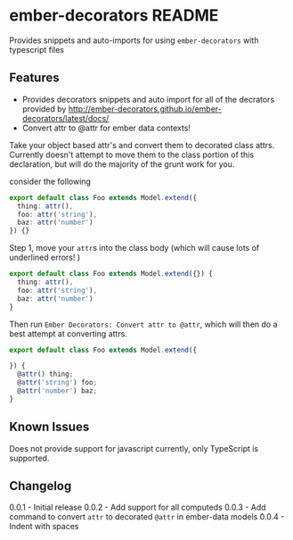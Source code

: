 # ember-decorators README

Provides snippets and auto-imports for using `ember-decorators` with typescript files

## Features

- Provides decorators snippets and auto import for all of the decrators provided by http://ember-decorators.github.io/ember-decorators/latest/docs/
- Convert attr to @attr for ember data contexts!

Take your object based attr's and convert them to decorated class attrs. Currently doesn't attempt to move them to the class portion of this declaration, but will do the majority of the grunt work for you.

consider the following

```ts
export default class Foo extends Model.extend({
  thing: attr(),
  foo: attr('string'),
  baz: attr('number')
}) {}
```

Step 1, move your `attr`s into the class body (which will cause lots of underlined errors! )  

```ts
export default class Foo extends Model.extend({}) {
  thing: attr(),
  foo: attr('string'),
  baz: attr('number')
}
```

Then run `Ember Decorators: Convert attr to @attr`, which will then do a best attempt at converting attrs.  

```ts
export default class Foo extends Model.extend({

}) {
  @attr() thing;
  @attr('string') foo;
  @attr('number') baz;
}
```

## Known Issues

Does not provide support for javascript currently, only TypeScript is supported.

## Changelog

0.0.1 - Initial release
0.0.2 - Add support for all computeds
0.0.3 - Add command to convert `attr` to decorated `@attr` in ember-data models
0.0.4 - Indent with spaces